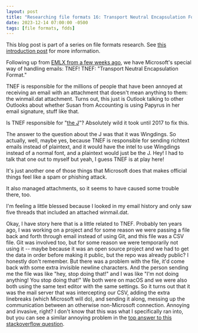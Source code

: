 ```yaml
---
layout: post
title: "Researching file formats 16: Transport Neutral Encapsulation Format"
date: 2023-12-14 07:00:00 -0500
tags: [file formats, fdds]
---
```

This blog post is part of a series on file formats research. See [this introduction post](https://bits.ashleyblewer.com/blog/2023/08/04/researching-file-formats-library-of-congress-sustainability-of-digital-formats/) for more information.

Following up from [EMLX from a few weeks ago](https://bits.ashleyblewer.com/blog/2023/12/01/researching-file-formats-14-apple-emlx-format/), we have Microsoft's special way of handling emails: TNEF! TNEF: "Transport Neutral Encapsulation Format."

TNEF is responsible for the millions of people that have been annoyed at receiving an email with an attachment that doesn't mean anything to them: the winmail.dat attachment. Turns out, this just is Outlook talking to other Outlooks about whether Susan from Accounting is using Papyrus in her email signature, stuff like that.

Is TNEF responsible for "[the J](https://office-watch.com/2017/outlook-discovers-emoji-goodbye-j-hello-color-smiley/)"? Absolutely wild it took until 2017 to fix this. 

The answer to the question about the J was that it was Wingdings. So actually, well, maybe yes, because TNEF is responsible for sending richtext emails instead of plaintext, and it would have the intel to use Wingdings instead of a normal font, and a plaintext would just be the J. Hey! I had to talk that one out to myself but yeah, I guess TNEF is at play here!

It's just another one of those things that Microsoft does that makes official things feel like a spam or phishing attack. 

It also managed attachments, so it seems to have caused some trouble there, too. 

I'm feeling a little blessed because I looked in my email history and only saw five threads that included an attached winmail.dat.

Okay, I have story here that is a little related to TNEF. Probably ten years ago, I was working on a project and for some reason we were passing a file back and forth through email instead of using Git, and this file was a CSV file. Git was involved too, but for some reason we were temporarily not using it -- maybe because it was an open source project and we had to get the data in order before making it public, but the repo was already public? I honestly don't remember. But there was a problem with the file, it'd come back with some extra invisible newline characters. And the person sending me the file was like "hey, stop doing that!" and I was like "I'm not doing anything! You stop doing that!" We both were on macOS and we were also both using the same text editor with the same settings. So it turns out that it was the mail server that was intercepting our CSV, adding the extra linebreaks (which Microsoft will do), and sending it along, messing up the communication between an otherwise non-Microsoft connection. Annoying and invasive, right? I don't know that this was what I specifically ran into, but you can see a similar annoying problem in the [top answer to this stackoverflow question](https://stackoverflow.com/questions/10401863/how-to-send-a-csv-attachment-with-lines-longer-than-990-characters).



